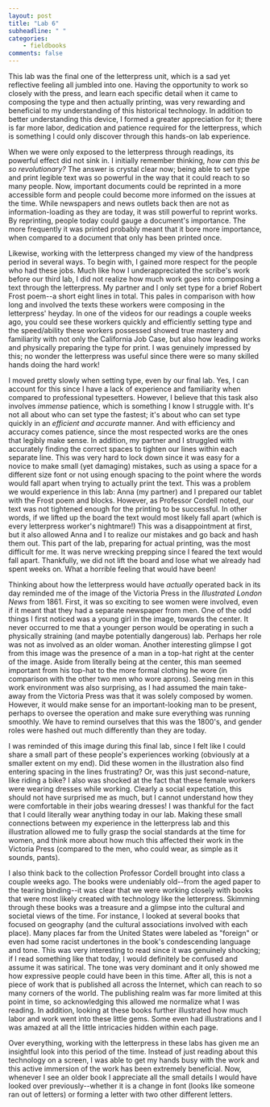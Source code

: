 ```yaml
---
layout: post
title: "Lab 6"
subheadline: " "
categories:
    - fieldbooks
comments: false
---
```


This lab was the final one of the letterpress unit, which is a sad yet reflective feeling all jumbled into one. Having the opportunity to work so closely with the press, and learn each specific detail when it came to composing the type and then actually printing, was very rewarding and beneficial to my understanding of this historical technology. In addition to better understanding this device, I formed a greater appreciation for it; there is far more labor, dedication and patience required for the letterpress, which is something I could only discover through this hands-on lab experience. 

When we were only exposed to the letterpress through readings, its powerful effect did not sink in. I initially remember thinking, *how can this be so revolutionary?* The answer is crystal clear now; being able to set type and print legible text was so powerful in the way that it could reach to so many people. Now, important documents could be reprinted in a more accessible form and people could become more informed on the issues at the time. While newspapers and news outlets back then are not as information-loading as they are today, it was still powerful to reprint works. By reprinting, people today could gauge a document's importance. The more frequently it was printed probably meant that it bore more importance, when compared to a document that only has been printed once. 

Likewise, working with the letterpress changed my view of the handpress period in several ways. To begin with, I gained more respect for the people who had these jobs. Much like how I underappreciated the scribe's work before our third lab, I did not realize how much work goes into composing a text through the letterpress. My partner and I only set type for a brief Robert Frost poem--a short eight lines in total. This pales in comparison with how long and involved the texts these workers were composing in the letterpress' heyday. In one of the videos for our readings a couple weeks ago, you could see these workers quickly and efficiently setting type and the speed/ability these workers possessed showed true mastery and familiarity with not only the California Job Case, but also how leading works and physically preparing the type for print. I was genuinely impressed by this; no wonder the letterpress was useful since there were so many skilled hands doing the hard work! 

I moved pretty slowly when setting type, even by our final lab. Yes, I can account for this since I have a lack of experience and familiarity when compared to professional typesetters. However, I believe that this task also involves *immense* patience, which is something I know I struggle with. It's not all about who can set type the fastest; it's about who can set type quickly in an *efficient and accurate* manner. And with efficiency and accuracy comes patience, since the most respected works are the ones that legibly make sense. In addition, my partner and I struggled with accurately finding the correct spaces to tighten our lines within each separate line. This was very hard to lock down since it was easy for a novice to make small (yet damaging) mistakes, such as using a space for a different size font or not using enough spacing to the point where the words would fall apart when trying to actually print the text. This was a problem we would experience in this lab: Anna (my partner) and I prepared our tablet with the Frost poem and blocks. However, as Professor Cordell noted, our text was not tightened enough for the printing to be successful. In other words, if we lifted up the board the text would most likely fall apart (which is every letterpress worker's nightmare!) This was a disappointment at first, but it also allowed Anna and I to realize our mistakes and go back and hash them out. This part of the lab, preparing for actual printing, was the most difficult for me. It was nerve wrecking prepping since I feared the text would fall apart. Thankfully, we did not lift the board and lose what we already had spent weeks on. What a horrible feeling that would have been!

Thinking about how the letterpress would have *actually* operated back in its day reminded me of the image of the Victoria Press in the *Illustrated London News* from 1861. First, it was so exciting to see women were involved, even if it meant that they had a separate newspaper from men. One of the odd things I first noticed was a young girl in the image, towards the center. It never occurred to me that a younger person would be operating in such a physically straining (and maybe potentially dangerous) lab. Perhaps her role was not as involved as an older woman. Another interesting glimpse I got from this image was the presence of a man in a top-hat right at the center of the image. Aside from literally being at the center, this man seemed important from his top-hat to the more formal clothing he wore (in comparison with the other two men who wore aprons). Seeing men in this work environment was also surprising, as I had assumed the main take-away from the Victoria Press was that it was solely composed by women. However, it would make sense for an important-looking man to be present, perhaps to oversee the operation and make sure everything was running smoothly. We have to remind ourselves that this was the 1800's, and gender roles were hashed out much differently than they are today. 

I was reminded of this image during this final lab, since I felt like I could share a small part of these people's experiences working (obviously at a smaller extent on my end). Did these women in the illustration also find entering spacing in the lines frustrating? Or, was this just second-nature, like riding a bike? I also was shocked at the fact that these female workers were wearing dresses while working. Clearly a social expectation, this should not have surprised me as much, but I cannot understand how they were comfortable in their jobs wearing dresses! I was thankful for the fact that I could literally wear anything today in our lab. Making these small connections between my experience in the letterpress lab and this illustration allowed me to fully grasp the social standards at the time for women, and think more about how much this affected their work in the Victoria Press (compared to the men, who could wear, as simple as it sounds, pants). 

I also think back to the collection Professor Cordell brought into class a couple weeks ago. The books were undeniably old--from the aged paper to the tearing binding--it was clear that we were working closely with books that were most likely created with technology like the letterpress. Skimming through these books was a treasure and a glimpse into the cultural and societal views of the time. For instance, I looked at several books that focused on geography (and the cultural associations involved with each place). Many places far from the United States were labeled as "foreign" or even had some racist undertones in the book's condescending language and tone. This was very interesting to read since it was genuinely shocking; if I read something like that today, I would definitely be confused and assume it was satirical. The tone was very dominant and it only showed me how expressive people could have been in this time. After all, this is not a piece of work that is published all across the Internet, which can reach to so many corners of the world. The publishing realm was far more limited at this point in time, so acknowledging this allowed me normalize what I was reading. In addition, looking at these books further illustrated how much labor and work went into these little gems. Some even had illustrations and I was amazed at all the little intricacies hidden within each page. 

Over everything, working with the letterpress in these labs has given me an insightful look into this period of the time. Instead of just reading about this technology on a screen, I was able to get my hands busy with the work and this active immersion of the work has been extremely beneficial. Now, whenever I see an older book I appreciate all the small details I would have looked over previously--whether it is a change in font (looks like someone ran out of letters) or forming a letter with two other different letters.  